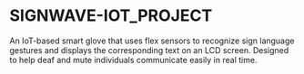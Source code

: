 # SIGNWAVE-IOT_PROJECT
An IoT-based smart glove that uses flex sensors to recognize sign language gestures and displays the corresponding text on an LCD screen. Designed to help deaf and mute individuals communicate easily in real time.
